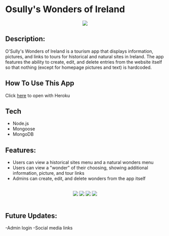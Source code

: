 # Osully's Wonders of Ireland

<div align='center'>
  <img src='https://i.imgur.com/3BJ3sqv.png' />
</div>

## Description:

  O'Sully's Wonders of Ireland is a tourism app that displays information, pictures, and links to tours for historical and natural sites in Ireland. The app
  features the ability to create, edit, and delete entries from the website itself so that nothing (except for homepage pictures and text) is hardcoded.
  
## How To Use This App
  Click <a href='https://osullys-wonders-of-ireland.herokuapp.com/'>here</a> to open with Heroku

## Tech

  - Node.js
  - Mongoose
  - MongoDB

## Features:

  - Users can view a historical sites menu and a natural wonders menu
  - Users can view a "wonder" of their choosing, showing additional information, picture, and tour links
  - Admins can create, edit, and delete wonders from the app itself
<br /><br />
<div align='center'>
  <img src='https://i.imgur.com/hKAkVly.png' />
  <img src='https://i.imgur.com/mbUiMyQ.png' />
  <img src='https://i.imgur.com/cUwFlqT.png' />
  <img src='https://i.imgur.com/WAUt8wK.png' />
</div>
<br />

## Future Updates:
  -Admin login
  -Social media links
